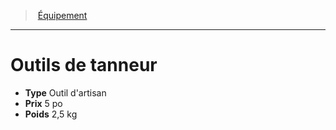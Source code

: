 ﻿---
!EquipmentItem
Type: Outil d'artisan
Price: 5 po
Weight: 2,5 kg
Id: equipment_hd.md#outils-de-tanneur
ParentLink: equipment_hd.md#Équipement
Name: Outils de tanneur
ParentName: Équipement
NameLevel: 1
Attributes: {}
---
> [Équipement](hd_equipment.md)

---

# Outils de tanneur

- **Type** Outil d'artisan
- **Prix** 5 po
- **Poids** 2,5 kg

